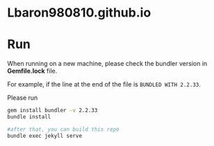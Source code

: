 # Lbaron980810.github.io

# Run

When running on a new machine, please check the bundler version in **Gemfile.lock** file. 

For example, if the line at the end of the file is `BUNDLED WITH 2.2.33`.

Please run 

```bash
gem install bundler -v 2.2.33
bundle install

#after that, you can build this repo
bundle exec jekyll serve
```
